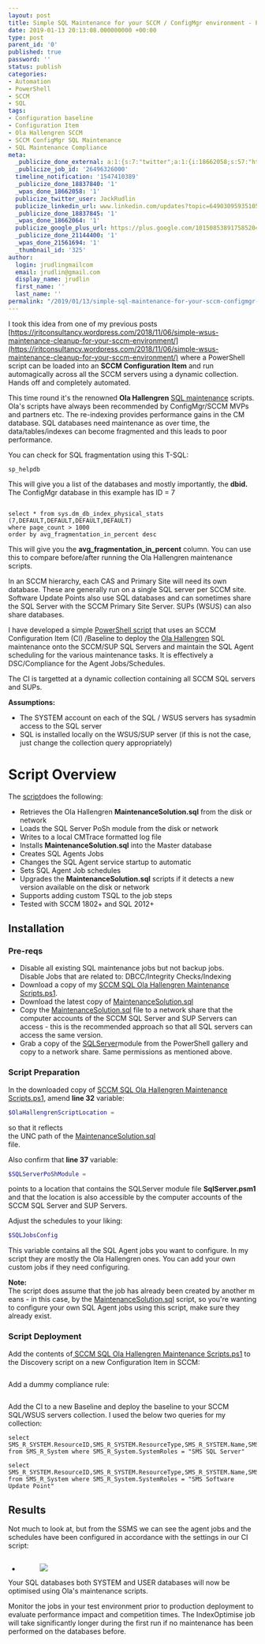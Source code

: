 ```yaml
---
layout: post
title: Simple SQL Maintenance for your SCCM / ConfigMgr environment - PowerShell CI
date: 2019-01-13 20:13:08.000000000 +00:00
type: post
parent_id: '0'
published: true
password: ''
status: publish
categories:
- Automation
- PowerShell
- SCCM
- SQL
tags:
- Configuration baseline
- Configuration Item
- Ola Hallengren SCCM
- SCCM ConfigMgr SQL Maintenance
- SQL Maintenance Compliance
meta:
  _publicize_done_external: a:1:{s:7:"twitter";a:1:{i:18662058;s:57:"https://twitter.com/JackRudlin/status/1084543898821844992";}}
  _publicize_job_id: '26496326000'
  timeline_notification: '1547410389'
  _publicize_done_18837840: '1'
  _wpas_done_18662058: '1'
  publicize_twitter_user: JackRudlin
  publicize_linkedin_url: www.linkedin.com/updates?topic=6490309593510531072
  _publicize_done_18837845: '1'
  _wpas_done_18662064: '1'
  publicize_google_plus_url: https://plus.google.com/101508538917585204483/posts/1w3RktsMMCK
  _publicize_done_21144400: '1'
  _wpas_done_21561694: '1'
  _thumbnail_id: '325'
author:
  login: jrudlingmailcom
  email: jrudlin@gmail.com
  display_name: jrudlin
  first_name: ''
  last_name: ''
permalink: "/2019/01/13/simple-sql-maintenance-for-your-sccm-configmgr-environment-powershell-ci/"
---
```


I took this idea from one of my previous posts [https://jritconsultancy.wordpress.com/2018/11/06/simple-wsus-maintenance-cleanup-for-your-sccm-environment/](https://jritconsultancy.wordpress.com/2018/11/06/simple-wsus-maintenance-cleanup-for-your-sccm-environment/) where a PowerShell script can be loaded into an **SCCM Configuration Item** and run automagically across all the SCCM servers using a dynamic collection. Hands off and completely automated.

This time round it's the renowned **Ola Hallengren** [SQL maintenance](https://ola.hallengren.com/sql-server-index-and-statistics-maintenance.html) scripts. Ola's scripts have always been recommended by ConfigMgr/SCCM MVPs and partners etc. The re-indexing provides performance gains in the CM database. SQL databases need maintenance as over time, the data/tables/indexes can become fragmented and this leads to poor performance.

You can check for SQL fragmentation using this T-SQL:

```TSQL
sp_helpdb
```

This will give you a list of the databases and mostly importantly, the **dbid.&nbsp;** The&nbsp;ConfigMgr&nbsp;database&nbsp;in&nbsp;this&nbsp;example&nbsp;has&nbsp;ID&nbsp;=&nbsp;7

<figure class="wp-block-image"><img src="{{ site.baseurl }}/assets/images/sp_helpdb.jpg?w=812" alt="" class="wp-image-327"></figure>

```
select * from sys.dm_db_index_physical_stats (7,DEFAULT,DEFAULT,DEFAULT,DEFAULT)
where page_count > 1000
order by avg_fragmentation_in_percent desc 
```

This will give you the **avg\_fragmentation\_in\_percent** column. You can use this to compare before/after running the Ola Hallengren maintenance scripts.

In an SCCM hierarchy, each CAS and Primary Site will need its own database. These are generally run on a single SQL server per SCCM site. Software Update Points also use SQL databases and can sometimes share the SQL Server with the SCCM Primary Site Server. SUPs (WSUS) can also share databases.

I have developed a simple [PowerShell script](https://github.com/jrudlin/SCCM-SQL-Maintenance/blob/master/SCCM%20SQL%20Ola%20Hallengren%20Maintenance%20Scripts.ps1) that uses an SCCM Configuration Item (CI) /Baseline to deploy the [Ola Hallengren](https://ola.hallengren.com/) SQL maintenance onto the SCCM/SUP SQL Servers and maintain the SQL Agent scheduling for the various maintenance tasks. It is effectively a DSC/Compliance for the Agent Jobs/Schedules.

The CI is targetted at a dynamic collection containing all SCCM SQL servers and SUPs.


**Assumptions:**

- The SYSTEM account on each of the SQL / WSUS servers has sysadmin access to the SQL server
- SQL is installed locally on the WSUS/SUP server (if this is not the case, just change the collection query appropriately)


# Script Overview

The [script](https://github.com/jrudlin/SCCM-SQL-Maintenance/blob/master/SCCM%20SQL%20Ola%20Hallengren%20Maintenance%20Scripts.ps1)does the following:

- Retrieves the Ola Hallengren **MaintenanceSolution.sql** from the disk or network
- Loads the SQL Server PoSh module from the disk or network
- Writes to a local CMTrace formatted log file
- Installs **MaintenanceSolution.sql** into the Master database
- Creates SQL Agents Jobs
- Changes the SQL Agent service startup to automatic
- Sets SQL Agent Job schedules
- Upgrades the **MaintenanceSolution.sql** scripts if it detects a new version available on the disk or network
- Supports adding custom TSQL to the job steps
- Tested with SCCM 1802+ and SQL 2012+


## Installation

### Pre-reqs

- Disable all existing SQL maintenance jobs but not backup jobs.  
Disable Jobs that are related to: DBCC/Integrity Checks/Indexing 
- Download a copy of my [SCCM SQL Ola Hallengren Maintenance Scripts.ps1](https://github.com/jrudlin/SCCM-SQL-Maintenance/blob/master/SCCM%20SQL%20Ola%20Hallengren%20Maintenance%20Scripts.ps1). 
- Download the latest copy of [MaintenanceSolution.sql](https://github.com/olahallengren/sql-server-maintenance-solution/blob/master/MaintenanceSolution.sql) 
- Copy the [MaintenanceSolution.sql](https://github.com/olahallengren/sql-server-maintenance-solution/blob/master/MaintenanceSolution.sql) file to a network share that the computer accounts of the SCCM SQL Server and SUP Servers can access - this is the recommended approach so that all SQL servers can access the same version. 
- Grab a copy of the [SQLServer](https://www.powershellgallery.com/packages/SqlServer)module from the PowerShell gallery and copy to a network share. Same permissions as mentioned above.


### Script Preparation

In the downloaded copy of [SCCM SQL Ola Hallengren Maintenance Scripts.ps1](https://github.com/jrudlin/SCCM-SQL-Maintenance/blob/master/SCCM%20SQL%20Ola%20Hallengren%20Maintenance%20Scripts.ps1), amend **line 32** variable:


```PowerShell
$OlaHallengrenScriptLocation =
```

so that it reflects  
the UNC path of the [MaintenanceSolution.sql](https://github.com/olahallengren/sql-server-maintenance-solution/blob/master/MaintenanceSolution.sql)  
file.

Also confirm that **line 37** variable:

```PowerShell
$SQLServerPoShModule =
```

points to a location that contains the SQLServer module file **SqlServer.psm1** and that the location is also accessible by the computer accounts of the SCCM SQL Server and SUP Servers.

Adjust the schedules to your liking:

```PowerShell
$SQLJobsConfig
```

This variable contains all the SQL Agent jobs you want to configure. In my script they are mostly the Ola Hallengren ones. You can add your own custom jobs if they need configuring.

**Note:&nbsp;** The&nbsp;script&nbsp;does&nbsp;assume&nbsp;that&nbsp;the&nbsp;job&nbsp;has&nbsp;already&nbsp;been&nbsp;created&nbsp;by&nbsp;another&nbsp;means&nbsp;-&nbsp;in&nbsp;this&nbsp;case,&nbsp;by&nbsp;the [MaintenanceSolution.sql](https://github.com/olahallengren/sql-server-maintenance-solution/blob/master/MaintenanceSolution.sql) script, so you're wanting to configure your own SQL Agent jobs using this script, make sure they already exist.


### Script Deployment

Add the contents of[&nbsp;SCCM SQL Ola Hallengren Maintenance Scripts.ps1](https://github.com/jrudlin/SCCM-SQL-Maintenance/blob/master/SCCM%20SQL%20Ola%20Hallengren%20Maintenance%20Scripts.ps1) to the Discovery script on a new Configuration Item in SCCM:

<figure class="wp-block-image"><img src="{{ site.baseurl }}/assets/images/1.compliance.jpg" alt="" class="wp-image-322"></figure>

Add a dummy compliance rule:

<figure class="wp-block-image"><img src="{{ site.baseurl }}/assets/images/2.compliance.jpg" alt="" class="wp-image-323"></figure>

Add the CI to a new Baseline and deploy the baseline to your SCCM SQL/WSUS servers collection. I used the below two queries for my collection:

```TSQL
select SMS_R_SYSTEM.ResourceID,SMS_R_SYSTEM.ResourceType,SMS_R_SYSTEM.Name,SMS_R_SYSTEM.SMSUniqueIdentifier,SMS_R_SYSTEM.ResourceDomainORWorkgroup,SMS_R_SYSTEM.Client from SMS_R_System where SMS_R_System.SystemRoles = "SMS SQL Server"
```

```TSQL
select SMS_R_SYSTEM.ResourceID,SMS_R_SYSTEM.ResourceType,SMS_R_SYSTEM.Name,SMS_R_SYSTEM.SMSUniqueIdentifier,SMS_R_SYSTEM.ResourceDomainORWorkgroup,SMS_R_SYSTEM.Client from SMS_R_System where SMS_R_System.SystemRoles = "SMS Software Update Point"
```

## Results

Not much to look at, but from the SSMS we can see the agent jobs and the schedules have been configured in accordance with the settings in our CI script:

<figure class="wp-block-image"><img src="{{ site.baseurl }}/assets/images/sqlagentjobs.jpg" alt="" class="wp-image-325"></figure>

- <figure><img src="{{ site.baseurl }}/assets/images/jobschedules.jpg" data-id="324" class="wp-image-324"></figure>

Your SQL databases both SYSTEM and USER databases will now be optimised using Ola's maintenance scripts.

Monitor the jobs in your test environment prior to production deployment to evaluate performance impact and competition times. The IndexOptimise job will take significantly longer during the first run if no maintenance has been performed on the databases before.